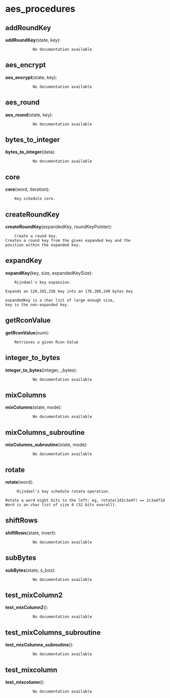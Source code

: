 aes_procedures
==============



addRoundKey
--------------

**addRoundKey**(state, key):

				No documentation available


aes_encrypt
--------------

**aes_encrypt**(state, key):

				No documentation available


aes_round
--------------

**aes_round**(state, key):

				No documentation available


bytes_to_integer
--------------

**bytes_to_integer**(data):

				No documentation available


core
--------------

**core**(word, iteration):

		Key schedule core.


createRoundKey
--------------

**createRoundKey**(expandedKey, roundKeyPointer):

		Create a round key.
    Creates a round key from the given expanded key and the
    position within the expanded key.
    


expandKey
--------------

**expandKey**(key, size, expandedKeySize):

		Rijndael's key expansion.

    Expands an 128,192,256 key into an 176,208,240 bytes key

    expandedKey is a char list of large enough size,
    key is the non-expanded key.
    


getRconValue
--------------

**getRconValue**(num):

		Retrieves a given Rcon Value


integer_to_bytes
--------------

**integer_to_bytes**(integer, _bytes):

				No documentation available


mixColumns
--------------

**mixColumns**(state, mode):

				No documentation available


mixColumns_subroutine
--------------

**mixColumns_subroutine**(state, mode):

				No documentation available


rotate
--------------

**rotate**(word):

		 Rijndael's key schedule rotate operation.

    Rotate a word eight bits to the left: eg, rotate(1d2c3a4f) == 2c3a4f1d
    Word is an char list of size 4 (32 bits overall).
    


shiftRows
--------------

**shiftRows**(state, invert):

				No documentation available


subBytes
--------------

**subBytes**(state, s_box):

				No documentation available


test_mixColumn2
--------------

**test_mixColumn2**():

				No documentation available


test_mixColumns_subroutine
--------------

**test_mixColumns_subroutine**():

				No documentation available


test_mixcolumn
--------------

**test_mixcolumn**():

				No documentation available

